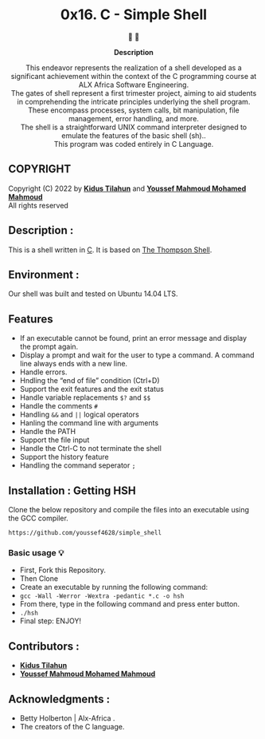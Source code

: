 <h1 align="center">
  0x16. C - Simple Shell
</h1>

<p align="center">
   📄 🚀
</p>

<p align="center">
  <strong>
   Description
  </strong>
</p>

<p align="center">
This endeavor represents the realization of a shell developed as a significant achievement within the context of the C programming course at ALX Africa Software Engineering. </br>
The gates of shell represent a first trimester project, aiming to aid students in comprehending the intricate principles underlying the shell program. These encompass processes, system calls, bit manipulation, file management, error handling, and more. </br>
The shell is a straightforward UNIX command interpreter designed to emulate the features of the basic shell (sh).. </br>
This program was coded entirely in C Language.
</p>

## COPYRIGHT
Copyright (C) 2022 by [**Kidus Tilahun**](https://github.com/kidus-t-w) and [**Youssef Mahmoud Mohamed Mahmoud**](https://github.com/https://github.com/youssef4628) </br>
All rights reserved

 ## Description :
This is a shell written in [C](https://en.wikipedia.org/wiki/C_(programming_language)).
It is based on [The Thompson Shell](https://en.wikipedia.org/wiki/Thompson_shell).

## Environment :

Our shell was built and tested on  Ubuntu 14.04 LTS.

## Features
* If an executable cannot be found, print an error message and display the prompt again.
* Display a prompt and wait for the user to type a command. A command line always ends with a new line.
* Handle errors.
* Hndling the “end of file” condition (Ctrl+D)
* Support the exit features and the exit status
* Handle variable replacements `$?` and `$$`
* Handle the comments `#`
* Handling `&&` and `||` logical operators
* Hanling the command line with arguments
* Handle the PATH
* Support the file input
* Handle the Ctrl-C to not terminate the shell
* Support the history feature
* Handling the command seperator `;`

 ## Installation : Getting HSH
 
Clone the below repository and compile the files into an executable using the GCC compiler.
```
https://github.com/youssef4628/simple_shell
```

### Basic usage :bulb:
- First, Fork this Repository.
- Then Clone 
- Create an executable by running the following command:
- `gcc -Wall -Werror -Wextra -pedantic *.c -o hsh`
- From there, type in the following command and press enter button.
- `./hsh`
- Final step: ENJOY!

## Contributors :
* [**Kidus Tilahun**](https://github.com/kidus-t-w)
* [**Youssef Mahmoud Mohamed Mahmoud**](https://github.com/youssef4628)

## Acknowledgments :
- Betty Holberton | Alx-Africa .
- The creators of the C language.

